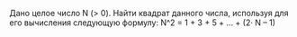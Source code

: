  Дано целое число N (> 0). Найти квадрат данного числа, используя для
 его вычисления следующую формулу:
 N^2 = 1 + 3 + 5 + ... + (2· N – 1)
